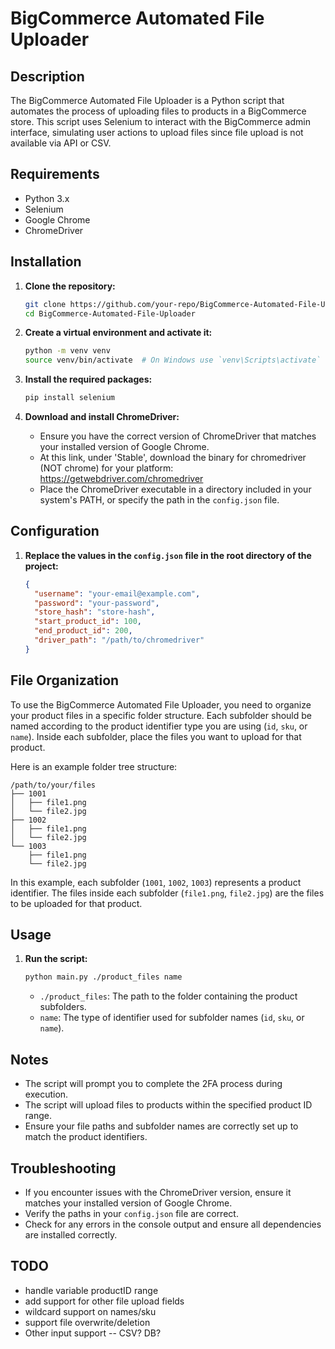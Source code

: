 # BigCommerce Automated File Uploader

## Description

The BigCommerce Automated File Uploader is a Python script that automates the process of uploading files to products in a BigCommerce store. This script uses Selenium to interact with the BigCommerce admin interface, simulating user actions to upload files since file upload is not available via API or CSV. 

## Requirements

- Python 3.x
- Selenium
- Google Chrome
- ChromeDriver

## Installation

1. **Clone the repository:**
   ```bash
   git clone https://github.com/your-repo/BigCommerce-Automated-File-Uploader.git
   cd BigCommerce-Automated-File-Uploader
   ```

2. **Create a virtual environment and activate it:**
   ```bash
   python -m venv venv
   source venv/bin/activate  # On Windows use `venv\Scripts\activate`
   ```

3. **Install the required packages:**
   ```bash
   pip install selenium
   ```

4. **Download and install ChromeDriver:**
   - Ensure you have the correct version of ChromeDriver that matches your installed version of Google Chrome.
   - At this link, under 'Stable', download the binary for chromedriver (NOT chrome) for your platform: https://getwebdriver.com/chromedriver
   - Place the ChromeDriver executable in a directory included in your system's PATH, or specify the path in the `config.json` file.

## Configuration

1. **Replace the values in the `config.json` file in the root directory of the project:**
   ```json
   {
     "username": "your-email@example.com",
     "password": "your-password",
     "store_hash": "store-hash",
     "start_product_id": 100,
     "end_product_id": 200,
     "driver_path": "/path/to/chromedriver"
   }
   ```
## File Organization

To use the BigCommerce Automated File Uploader, you need to organize your product files in a specific folder structure. Each subfolder should be named according to the product identifier type you are using (`id`, `sku`, or `name`). Inside each subfolder, place the files you want to upload for that product.

Here is an example folder tree structure:

```
/path/to/your/files
├── 1001
│   ├── file1.png
│   └── file2.jpg
├── 1002
│   ├── file1.png
│   └── file2.jpg
└── 1003
    ├── file1.png
    └── file2.jpg
```

In this example, each subfolder (`1001`, `1002`, `1003`) represents a product identifier. The files inside each subfolder (`file1.png`, `file2.jpg`) are the files to be uploaded for that product.


## Usage

1. **Run the script:**
   ```bash
   python main.py ./product_files name
   ```

   - `./product_files`: The path to the folder containing the product subfolders.
   - `name`: The type of identifier used for subfolder names (`id`, `sku`, or `name`).

## Notes

- The script will prompt you to complete the 2FA process during execution.
- The script will upload files to products within the specified product ID range.
- Ensure your file paths and subfolder names are correctly set up to match the product identifiers.

## Troubleshooting

- If you encounter issues with the ChromeDriver version, ensure it matches your installed version of Google Chrome.
- Verify the paths in your `config.json` file are correct.
- Check for any errors in the console output and ensure all dependencies are installed correctly.

## TODO
* handle variable productID range
* add support for other file upload fields
* wildcard support on names/sku
* support file overwrite/deletion
* Other input support -- CSV? DB?